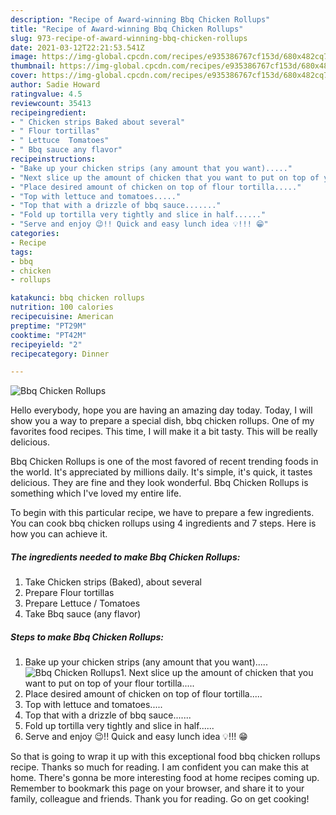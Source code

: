 ```yaml
---
description: "Recipe of Award-winning Bbq Chicken Rollups"
title: "Recipe of Award-winning Bbq Chicken Rollups"
slug: 973-recipe-of-award-winning-bbq-chicken-rollups
date: 2021-03-12T22:21:53.541Z
image: https://img-global.cpcdn.com/recipes/e935386767cf153d/680x482cq70/bbq-chicken-rollups-recipe-main-photo.jpg
thumbnail: https://img-global.cpcdn.com/recipes/e935386767cf153d/680x482cq70/bbq-chicken-rollups-recipe-main-photo.jpg
cover: https://img-global.cpcdn.com/recipes/e935386767cf153d/680x482cq70/bbq-chicken-rollups-recipe-main-photo.jpg
author: Sadie Howard
ratingvalue: 4.5
reviewcount: 35413
recipeingredient:
- " Chicken strips Baked about several"
- " Flour tortillas"
- " Lettuce  Tomatoes"
- " Bbq sauce any flavor"
recipeinstructions:
- "Bake up your chicken strips (any amount that you want)....."
- "Next slice up the amount of chicken that you want to put on top of your flour tortilla....."
- "Place desired amount of chicken on top of flour tortilla....."
- "Top with lettuce and tomatoes....."
- "Top that with a drizzle of bbq sauce......."
- "Fold up tortilla very tightly and slice in half......"
- "Serve and enjoy 😉!! Quick and easy lunch idea 💡!!! 😁"
categories:
- Recipe
tags:
- bbq
- chicken
- rollups

katakunci: bbq chicken rollups 
nutrition: 100 calories
recipecuisine: American
preptime: "PT29M"
cooktime: "PT42M"
recipeyield: "2"
recipecategory: Dinner

---
```



![Bbq Chicken Rollups](https://img-global.cpcdn.com/recipes/e935386767cf153d/680x482cq70/bbq-chicken-rollups-recipe-main-photo.jpg)

Hello everybody, hope you are having an amazing day today. Today, I will show you a way to prepare a special dish, bbq chicken rollups. One of my favorites food recipes. This time, I will make it a bit tasty. This will be really delicious.



Bbq Chicken Rollups is one of the most favored of recent trending foods in the world. It's appreciated by millions daily. It's simple, it's quick, it tastes delicious. They are fine and they look wonderful. Bbq Chicken Rollups is something which I've loved my entire life.


To begin with this particular recipe, we have to prepare a few ingredients. You can cook bbq chicken rollups using 4 ingredients and 7 steps. Here is how you can achieve it.

<!--inarticleads1-->

##### The ingredients needed to make Bbq Chicken Rollups:

1. Take  Chicken strips (Baked), about several
1. Prepare  Flour tortillas
1. Prepare  Lettuce / Tomatoes
1. Take  Bbq sauce (any flavor)




<!--inarticleads2-->

##### Steps to make Bbq Chicken Rollups:

1. Bake up your chicken strips (any amount that you want).....
<img src="https://img-global.cpcdn.com/steps/a88d1056737c83ba/160x128cq70/bbq-chicken-rollups-recipe-step-1-photo.jpg" alt="Bbq Chicken Rollups">1. Next slice up the amount of chicken that you want to put on top of your flour tortilla.....
1. Place desired amount of chicken on top of flour tortilla.....
1. Top with lettuce and tomatoes.....
1. Top that with a drizzle of bbq sauce.......
1. Fold up tortilla very tightly and slice in half......
1. Serve and enjoy 😉!! Quick and easy lunch idea 💡!!! 😁




So that is going to wrap it up with this exceptional food bbq chicken rollups recipe. Thanks so much for reading. I am confident you can make this at home. There's gonna be more interesting food at home recipes coming up. Remember to bookmark this page on your browser, and share it to your family, colleague and friends. Thank you for reading. Go on get cooking!
